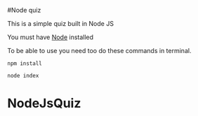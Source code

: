 #Node quiz

This is a simple quiz built in Node JS

You must have [Node](http://nodejs.org) installed

To be able to use you need too do these commands in terminal.

```
npm install
```

```
node index
```
# NodeJsQuiz
